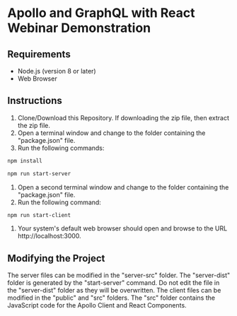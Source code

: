 # Apollo and GraphQL with React Webinar Demonstration

## Requirements

- Node.js (version 8 or later)
- Web Browser

## Instructions

1. Clone/Download this Repository. If downloading the zip file, then extract the zip file.
1. Open a terminal window and change to the folder containing the "package.json" file.
1. Run the following commands:

```bash
npm install

npm run start-server
```
1. Open a second terminal window and change to the folder containing the "package.json" file.
1. Run the following command:

```bash
npm run start-client
```

1. Your system's default web browser should open and browse to the URL http://localhost:3000.

## Modifying the Project

The server files can be modified in the "server-src" folder. The "server-dist" folder is generated by the "start-server" command. Do not edit the file in the "server-dist" folder as they will be overwritten. The client files can be modified in the "public" and "src" folders. The "src" folder contains the JavaScript code for the Apollo Client and React Components.